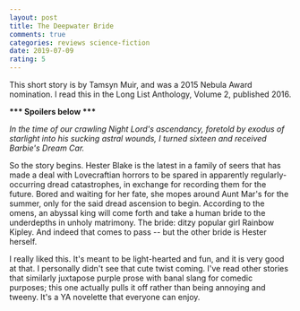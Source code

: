 ```yaml
---
layout: post
title: The Deepwater Bride
comments: true
categories: reviews science-fiction
date: 2019-07-09
rating: 5
---
```


This short story is by Tamsyn Muir, and was a 2015 Nebula Award nomination. I read this in the Long List Anthology, Volume 2, published 2016.

<b> *** Spoilers below *** </b>

*In the time of our crawling Night Lord's ascendancy, foretold by exodus of starlight into his sucking astral wounds, I turned sixteen and received Barbie's Dream Car.*

So the story begins. 
Hester Blake is the latest in a family of seers that has made a deal with Lovecraftian horrors to be spared in apparently regularly-occurring dread catastrophes, in exchange for recording them for the future. Bored and waiting for her fate, she mopes around Aunt Mar's for the summer, only for the said dread ascension to begin. According to the omens, an abyssal king will come forth and take a human bride to the underdepths in unholy matrimony. The bride: ditzy popular girl Rainbow Kipley. And indeed that comes to pass -- but the other bride is Hester herself.

I really liked this. It's meant to be light-hearted and fun, and it is very good at that. I personally didn't see that cute twist coming. I've read other stories that similarly juxtapose purple prose with banal slang for comedic purposes; this one actually pulls it off rather than being annoying and tweeny. It's a YA novelette that everyone can enjoy.